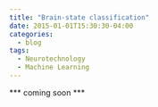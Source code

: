 ```yaml
---
title: "Brain-state classification"
date: 2015-01-01T15:30:30-04:00
categories:
  - blog
tags:
  - Neurotechnology
  - Machine Learning
---
```


*** coming soon ***
